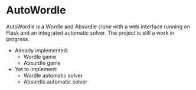 # AutoWordle

AutoWordle is a Wordle and Absurdle clone with a web interface running on Flask and an integrated automatic solver. The project is still a work in progress.

- Already implemented:
  - Wordle game
  - Absurdle game
- Yet to implement:
  - Wordle automatic solver
  - Absurdle automatic solver